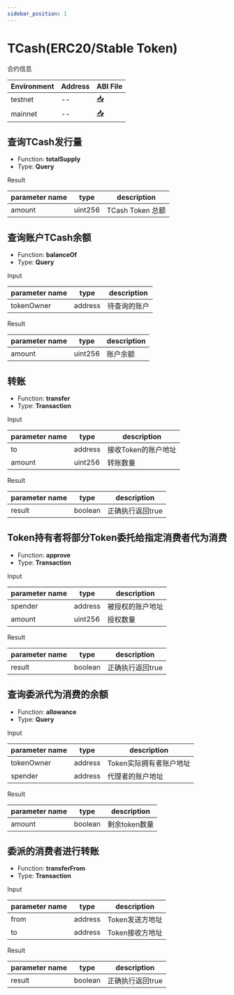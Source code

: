 ```yaml
---
sidebar_position: 1
---
```


# TCash(ERC20/Stable Token)

合约信息

|Environment|Address|ABI File|
|--|--|--|
|testnet|--|[📥](http://)|
|mainnet|--|[📥](http://)|

## 查询TCash发行量

- Function: **totalSupply**
- Type: **Query**

Result

|parameter name|type|description|
|--|--|--|
|amount|uint256|TCash Token 总额|


## 查询账户TCash余额

- Function: **balanceOf**
- Type: **Query**

Input

|parameter name|type|description|
|--|--|--|
|tokenOwner|address|待查询的账户|

Result

|parameter name|type|description|
|--|--|--|
|amount|uint256|账户余额|

## 转账

- Function: **transfer**
- Type: **Transaction**

Input

|parameter name|type|description|
|--|--|--|
|to|address|接收Token的账户地址|
|amount|uint256|转账数量|

Result

|parameter name|type|description|
|--|--|--|
|result|boolean|正确执行返回true|

## Token持有者将部分Token委托给指定消费者代为消费

- Function: **approve**
- Type: **Transaction**

Input

|parameter name|type|description|
|--|--|--|
|spender|address|被授权的账户地址|
|amount|uint256|授权数量|

Result

|parameter name|type|description|
|--|--|--|
|result|boolean|正确执行返回true|

## 查询委派代为消费的余额

- Function: **allowance**
- Type: **Query**

Input

|parameter name|type|description|
|--|--|--|
|tokenOwner|address|Token实际拥有者账户地址|
|spender|address|代理者的账户地址|

Result

|parameter name|type|description|
|--|--|--|
|amount|boolean|剩余token数量|

## 委派的消费者进行转账

- Function: **transferFrom**
- Type: **Transaction**

Input

|parameter name|type|description|
|--|--|--|
|from|address|Token发送方地址|
|to|address|Token接收方地址|

Result

|parameter name|type|description|
|--|--|--|
|result|boolean|正确执行返回true|


